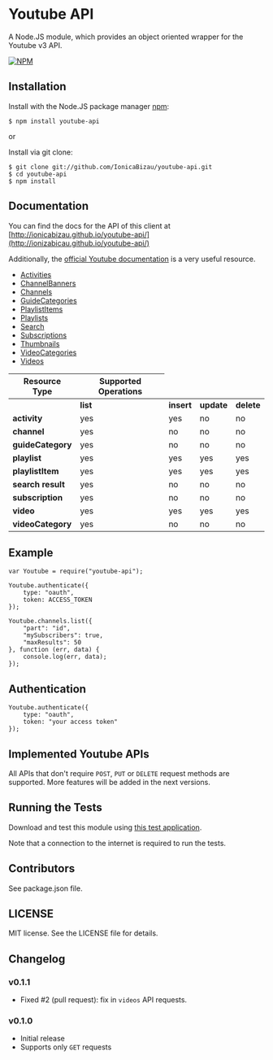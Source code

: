 # Youtube API

A Node.JS module, which provides an object oriented wrapper for the Youtube v3 API.

[![NPM](https://nodei.co/npm/youtube-api.png)](https://nodei.co/npm/youtube-api/)

## Installation

Install with the Node.JS package manager [npm](http://npmjs.org/):

    $ npm install youtube-api

or

Install via git clone:

    $ git clone git://github.com/IonicaBizau/youtube-api.git
    $ cd youtube-api
    $ npm install

## Documentation

You can find the docs for the API of this client at [http://ionicabizau.github.io/youtube-api/](http://ionizabicau.github.io/youtube-api/)

Additionally, the [official Youtube documentation](https://developers.google.com/youtube/v3/docs/) is a very useful resource.

 - [Activities](https://developers.google.com/youtube/v3/docs/activities)
 - [ChannelBanners](https://developers.google.com/youtube/v3/docs/channelBanners)
 - [Channels](https://developers.google.com/youtube/v3/docs/channels)
 - [GuideCategories](https://developers.google.com/youtube/v3/docs/guideCategories)
 - [PlaylistItems](https://developers.google.com/youtube/v3/docs/playlistItems)
 - [Playlists](https://developers.google.com/youtube/v3/docs/playlists)
 - [Search](https://developers.google.com/youtube/v3/docs/search)
 - [Subscriptions](https://developers.google.com/youtube/v3/docs/subscriptions)
 - [Thumbnails](https://developers.google.com/youtube/v3/docs/thumbnails)
 - [VideoCategories](https://developers.google.com/youtube/v3/docs/videoCategories)
 - [Videos](https://developers.google.com/youtube/v3/docs/videos)

<table>
  <thead>
    <tr><th><div>Resource Type</div></th>
    <th><div>Supported Operations</div></th>
  </tr></thead>
  <tbody><tr>
    <td></td>
    <td><strong><span>list</span></strong></td>
    <td><strong><span>insert</span></strong></td>
    <td><strong><span>update</span></strong></td>
    <td><strong><span>delete</span></strong></td>
  </tr>
  <tr>
    <td><b>activity</b></td>
    <td>yes</td>
    <td>yes</td>
    <td>no</td>
    <td>no</td>
  </tr>
  <tr>
    <td><b>channel</b></td>
    <td>yes</td>
    <td>no</td>
    <td>no</td>
    <td>no</td>
  </tr>
  <tr>
    <td><b>guideCategory</b></td>
    <td>yes</td>
    <td>no</td>
    <td>no</td>
    <td>no</td>
  </tr>
  <tr>
    <td><b>playlist</b></td>
    <td>yes</td>
    <td>yes</td>
    <td>yes</td>
    <td>yes</td>
  </tr>
  <tr>
    <td><b>playlistItem</b></td>
    <td>yes</td>
    <td>yes</td>
    <td>yes</td>
    <td>yes</td>
  </tr>
  <tr>
    <td><b>search result</b></td>
    <td>yes</td>
    <td>no</td>
    <td>no</td>
    <td>no</td>
  </tr>
  <tr>
    <td><b>subscription</b></td>
    <td>yes</td>
    <td>no</td>
    <td>no</td>
    <td>no</td>
  </tr>
  <tr>
    <td><b>video</b></td>
    <td>yes</td>
    <td>yes</td>
    <td>yes</td>
    <td>yes</td>
  </tr>
  <tr>
    <td><b>videoCategory</b></td>
    <td>yes</td>
    <td>no</td>
    <td>no</td>
    <td>no</td>
  </tr>
</tbody></table>

## Example

```JS
var Youtube = require("youtube-api");

Youtube.authenticate({
    type: "oauth",
    token: ACCESS_TOKEN
});

Youtube.channels.list({
    "part": "id",
    "mySubscribers": true,
    "maxResults": 50
}, function (err, data) {
    console.log(err, data);
});
```

## Authentication

```JS
Youtube.authenticate({
    type: "oauth",
    token: "your access token"
});
```

## Implemented Youtube APIs

All APIs that don't require `POST`, `PUT` or `DELETE` request methods are supported.
More features will be added in the next versions.

## Running the Tests

Download and test this module using [this test application](https://github.com/IonicaBizau/test-youtube-api).

Note that a connection to the internet is required to run the tests.

## Contributors
See package.json file.

## LICENSE

MIT license. See the LICENSE file for details.

## Changelog

### v0.1.1
 - Fixed #2 (pull request): fix in `videos` API requests.

### v0.1.0
 - Initial release
 - Supports only `GET` requests
